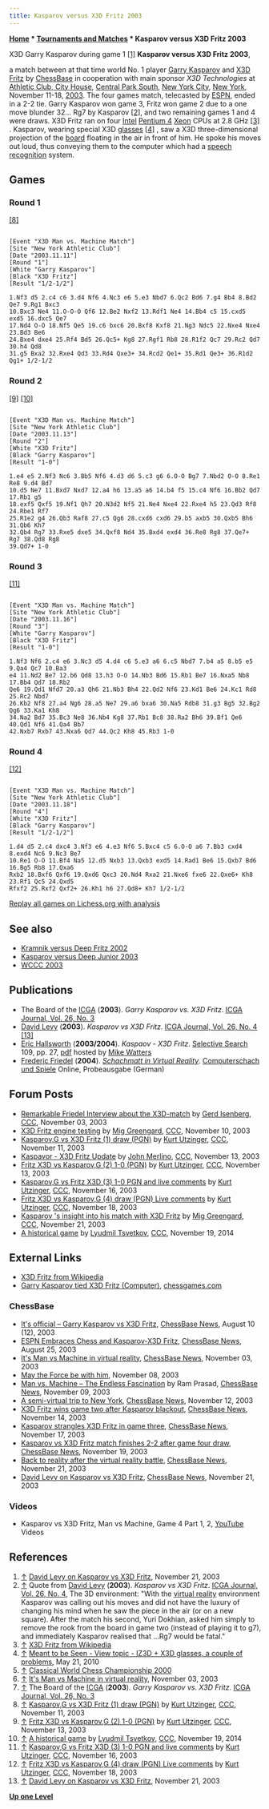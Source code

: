 ```yaml
---
title: Kasparov versus X3D Fritz 2003
---
```

**[Home](Home "Home") \* [Tournaments and Matches](Tournaments_and_Matches "Tournaments and Matches") \* Kasparov versus X3D Fritz 2003**



 [](https://en.chessbase.com/post/david-levy-on-kasparov-vs-x3d-fritz) X3D Garry Kasparov during game 1 <a id="cite-note-1" href="#cite-ref-1">[1]</a> 
**Kasparov versus X3D Fritz 2003**,  

a match between at that time world No. 1 player [Garry Kasparov](Garry_Kasparov "Garry Kasparov") and [X3D Fritz](Fritz "Fritz") by [ChessBase](ChessBase "ChessBase") in cooperation with main sponsor *X3D Technologies* at [Athletic Club, City House](https://en.wikipedia.org/wiki/New_York_Athletic_Club), [Central Park South](https://en.wikipedia.org/wiki/59th_Street_%28Manhattan%29), [New York City](https://en.wikipedia.org/wiki/New_York_City), [New York](https://en.wikipedia.org/wiki/New_York), November 11-18, [2003](Timeline#2003 "Timeline"). 
The four games match, telecasted by [ESPN](https://en.wikipedia.org/wiki/ESPN), ended in a 2-2 tie. Garry Kasparov won game 3, Fritz won game 2 due to a one move blunder 32... Rg7 by Kasparov <a id="cite-note-2" href="#cite-ref-2">[2]</a>, and two remaining games 1 and 4 were draws. X3D Fritz ran on four [Intel](Intel "Intel") [Pentium 4](https://en.wikipedia.org/wiki/Pentium_4) [Xeon](https://en.wikipedia.org/wiki/Xeon) CPUs at 2.8 GHz <a id="cite-note-3" href="#cite-ref-3">[3]</a> . Kasparov, wearing special X3D [glasses](https://en.wikipedia.org/wiki/3D_glasses) <a id="cite-note-4" href="#cite-ref-4">[4]</a> , saw a X3D three-dimensional projection of the [board](3D_Graphics_Board "3D Graphics Board") floating in the air in front of him. He spoke his moves out loud, thus conveying them to the computer which had a [speech recognition](https://en.wikipedia.org/wiki/Speech_recognition) system. 



## Games


### Round 1


<a id="cite-note-8" href="#cite-ref-8">[8]</a>




```

[Event "X3D Man vs. Machine Match"]
[Site "New York Athletic Club"]
[Date "2003.11.11"]
[Round "1"]
[White "Garry Kasparov"]
[Black "X3D Fritz"]
[Result "1/2-1/2"]

1.Nf3 d5 2.c4 c6 3.d4 Nf6 4.Nc3 e6 5.e3 Nbd7 6.Qc2 Bd6 7.g4 Bb4 8.Bd2 Qe7 9.Rg1 Bxc3
10.Bxc3 Ne4 11.O-O-O Qf6 12.Be2 Nxf2 13.Rdf1 Ne4 14.Bb4 c5 15.cxd5 exd5 16.dxc5 Qe7
17.Nd4 O-O 18.Nf5 Qe5 19.c6 bxc6 20.Bxf8 Kxf8 21.Ng3 Ndc5 22.Nxe4 Nxe4 23.Bd3 Be6
24.Bxe4 dxe4 25.Rf4 Bd5 26.Qc5+ Kg8 27.Rgf1 Rb8 28.R1f2 Qc7 29.Rc2 Qd7 30.h4 Qd8
31.g5 Bxa2 32.Rxe4 Qd3 33.Rd4 Qxe3+ 34.Rcd2 Qe1+ 35.Rd1 Qe3+ 36.R1d2 Qg1+ 1/2-1/2

```

### Round 2


<a id="cite-note-9" href="#cite-ref-9">[9]</a> <a id="cite-note-10" href="#cite-ref-10">[10]</a>




```

[Event "X3D Man vs. Machine Match"]
[Site "New York Athletic Club"]
[Date "2003.11.13"]
[Round "2"]
[White "X3D Fritz"]
[Black "Garry Kasparov"]
[Result "1-0"]

1.e4 e5 2.Nf3 Nc6 3.Bb5 Nf6 4.d3 d6 5.c3 g6 6.O-O Bg7 7.Nbd2 O-O 8.Re1 Re8 9.d4 Bd7
10.d5 Ne7 11.Bxd7 Nxd7 12.a4 h6 13.a5 a6 14.b4 f5 15.c4 Nf6 16.Bb2 Qd7 17.Rb1 g5
18.exf5 Qxf5 19.Nf1 Qh7 20.N3d2 Nf5 21.Ne4 Nxe4 22.Rxe4 h5 23.Qd3 Rf8 24.Rbe1 Rf7
25.R1e2 g4 26.Qb3 Raf8 27.c5 Qg6 28.cxd6 cxd6 29.b5 axb5 30.Qxb5 Bh6 31.Qb6 Kh7
32.Qb4 Rg7 33.Rxe5 dxe5 34.Qxf8 Nd4 35.Bxd4 exd4 36.Re8 Rg8 37.Qe7+ Rg7 38.Qd8 Rg8
39.Qd7+ 1-0

```

### Round 3


<a id="cite-note-11" href="#cite-ref-11">[11]</a>




```

[Event "X3D Man vs. Machine Match"]
[Site "New York Athletic Club"]
[Date "2003.11.16"]
[Round "3"]
[White "Garry Kasparov"]
[Black "X3D Fritz"]
[Result "1-0"]

1.Nf3 Nf6 2.c4 e6 3.Nc3 d5 4.d4 c6 5.e3 a6 6.c5 Nbd7 7.b4 a5 8.b5 e5 9.Qa4 Qc7 10.Ba3
e4 11.Nd2 Be7 12.b6 Qd8 13.h3 O-O 14.Nb3 Bd6 15.Rb1 Be7 16.Nxa5 Nb8 17.Bb4 Qd7 18.Rb2
Qe6 19.Qd1 Nfd7 20.a3 Qh6 21.Nb3 Bh4 22.Qd2 Nf6 23.Kd1 Be6 24.Kc1 Rd8 25.Rc2 Nbd7
26.Kb2 Nf8 27.a4 Ng6 28.a5 Ne7 29.a6 bxa6 30.Na5 Rdb8 31.g3 Bg5 32.Bg2 Qg6 33.Ka1 Kh8
34.Na2 Bd7 35.Bc3 Ne8 36.Nb4 Kg8 37.Rb1 Bc8 38.Ra2 Bh6 39.Bf1 Qe6 40.Qd1 Nf6 41.Qa4 Bb7
42.Nxb7 Rxb7 43.Nxa6 Qd7 44.Qc2 Kh8 45.Rb3 1-0

```

### Round 4


<a id="cite-note-12" href="#cite-ref-12">[12]</a>




```

[Event "X3D Man vs. Machine Match"]
[Site "New York Athletic Club"]
[Date "2003.11.18"]
[Round "4"]
[White "X3D Fritz"]
[Black "Garry Kasparov"]
[Result "1/2-1/2"]

1.d4 d5 2.c4 dxc4 3.Nf3 e6 4.e3 Nf6 5.Bxc4 c5 6.O-O a6 7.Bb3 cxd4 8.exd4 Nc6 9.Nc3 Be7
10.Re1 O-O 11.Bf4 Na5 12.d5 Nxb3 13.Qxb3 exd5 14.Rad1 Be6 15.Qxb7 Bd6 16.Bg5 Rb8 17.Qxa6
Rxb2 18.Bxf6 Qxf6 19.Qxd6 Qxc3 20.Nd4 Rxa2 21.Nxe6 fxe6 22.Qxe6+ Kh8 23.Rf1 Qc5 24.Qxd5
Rfxf2 25.Rxf2 Qxf2+ 26.Kh1 h6 27.Qd8+ Kh7 1/2-1/2

```

[Replay all games on Lichess.org with analysis](https://lichess.org/study/jRUn8I2l)



## See also


* [Kramnik versus Deep Fritz 2002](Kramnik_versus_Deep_Fritz_2002 "Kramnik versus Deep Fritz 2002")
* [Kasparov versus Deep Junior 2003](Kasparov_versus_Deep_Junior_2003 "Kasparov versus Deep Junior 2003")
* [WCCC 2003](WCCC_2003 "WCCC 2003")


## Publications


* The Board of the [ICGA](ICGA "ICGA") (**2003**). *Garry Kasparov vs. X3D Fritz*. [ICGA Journal, Vol. 26, No. 3](ICGA_Journal#26_3 "ICGA Journal")
* [David Levy](David_Levy "David Levy") (**2003**). *Kasparov vs X3D Fritz*. [ICGA Journal, Vol. 26, No. 4](ICGA_Journal#26_4 "ICGA Journal") <a id="cite-note-13" href="#cite-ref-13">[13]</a>
* [Eric Hallsworth](Eric_Hallsworth "Eric Hallsworth") (**2003/2004**). *Kaspaov - X3D Fritz*. [Selective Search](Selective_Search "Selective Search") 109, pp. 27, [pdf](http://www.chesscomputeruk.com/SS_109.pdf) hosted by [Mike Watters](Mike_Watters "Mike Watters")
* [Frederic Friedel](Frederic_Friedel "Frederic Friedel") (**2004**). *[Schachmatt in Virtual Reality](http://computerschach.de/Files/2000/Schachmatt%20in%20Virtual%20Reality.pdf)*. [Computerschach und Spiele](Computerschach_und_Spiele "Computerschach und Spiele") Online, Probeausgabe (German)


## Forum Posts


* [Remarkable Friedel Interview about the X3D-match](https://www.stmintz.com/ccc/index.php?id=325376) by [Gerd Isenberg](Gerd_Isenberg "Gerd Isenberg"), [CCC](CCC "CCC"), November 03, 2003
* [X3D Fritz engine testing](https://www.stmintz.com/ccc/index.php?id=326601) by [Mig Greengard](index.php?title=Mig_Greengard&action=edit&redlink=1 "Mig Greengard (page does not exist)"), [CCC](CCC "CCC"), November 10, 2003
* [Kasparov,G vs X3D Fritz (1) draw (PGN)](https://www.stmintz.com/ccc/index.php?id=326771) by [Kurt Utzinger](Kurt_Utzinger "Kurt Utzinger"), [CCC](CCC "CCC"), November 11, 2003
* [Kaspavor - X3D Fritz Update](https://www.stmintz.com/ccc/index.php?id=327213) by [John Merlino](John_Merlino "John Merlino"), [CCC](CCC "CCC"), November 13, 2003
* [Fritz X3D vs Kasparov,G (2) 1-0 (PGN)](https://www.stmintz.com/ccc/index.php?id=327243) by [Kurt Utzinger](Kurt_Utzinger "Kurt Utzinger"), [CCC](CCC "CCC"), November 13, 2003
* [Kasparov,G vs Fritz X3D (3) 1-0 PGN and live comments](https://www.stmintz.com/ccc/index.php?id=328028) by [Kurt Utzinger](Kurt_Utzinger "Kurt Utzinger"), [CCC](CCC "CCC"), November 16, 2003
* [Fritz X3D vs Kasparov,G (4) draw (PGN) Live comments](https://www.stmintz.com/ccc/index.php?id=328509) by [Kurt Utzinger](Kurt_Utzinger "Kurt Utzinger"), [CCC](CCC "CCC"), November 18, 2003
* [Kasparov 's insight into his match with X3D Fritz](https://www.stmintz.com/ccc/index.php?id=329048) by [Mig Greengard](index.php?title=Mig_Greengard&action=edit&redlink=1 "Mig Greengard (page does not exist)"), [CCC](CCC "CCC"), November 21, 2003
* [A historical game](http://www.talkchess.com/forum/viewtopic.php?t=54391) by [Lyudmil Tsvetkov](Lyudmil_Tsvetkov "Lyudmil Tsvetkov"), [CCC](CCC "CCC"), November 19, 2014


## External Links


* [X3D Fritz from Wikipedia](https://en.wikipedia.org/wiki/X3D_Fritz)
* [Garry Kasparov tied X3D Fritz (Computer)](https://www.chessgames.com/perl/chess.pl?pid=15940&pid2=81695), [chessgames.com](http://www.chessgames.com/index.html)


### ChessBase


* [It's official – Garry Kasparov vs X3D Fritz](https://en.chessbase.com/post/it-s-official-garry-kasparov-vs-x3d-fritz), [ChessBase News](ChessBase "ChessBase"), August 10 (12), 2003
* [ESPN Embraces Chess and Kasparov-X3D Fritz](https://en.chessbase.com/post/espn-embraces-che-and-kasparov-x3d-fritz), [ChessBase News](ChessBase "ChessBase"), August 25, 2003
* [It's Man vs Machine in virtual reality](https://en.chessbase.com/post/it-s-man-vs-machine-in-virtual-reality), [ChessBase News](ChessBase "ChessBase"), November 03, 2003
* [May the Force be with him](https://en.chessbase.com/post/may-the-force-be-with-him), November 08, 2003
* [Man vs. Machine – The Endless Fascination](https://en.chessbase.com/post/man-vs-machine-the-endle-fascination) by Ram Prasad, [ChessBase News](ChessBase "ChessBase"), November 09, 2003
* [A semi-virtual trip to New York](https://en.chessbase.com/post/a-semi-virtual-trip-to-new-york), [ChessBase News](ChessBase "ChessBase"), November 12, 2003
* [X3D Fritz wins game two after Kasparov blackout](https://en.chessbase.com/post/x3d-fritz-wins-game-two-after-kasparov-blackout), [ChessBase News](ChessBase "ChessBase"), November 14, 2003
* [Kasparov strangles X3D Fritz in game three](https://en.chessbase.com/post/kasparov-strangles-x3d-fritz-in-game-three), [ChessBase News](ChessBase "ChessBase"), November 17, 2003
* [Kasparov vs X3D Fritz match finishes 2-2 after game four draw](https://en.chessbase.com/post/kasparov-vs-x3d-fritz-match-finishes-2-2-after-game-four-draw), [ChessBase News](ChessBase "ChessBase"), November 19, 2003
* [Back to reality after the virtual reality battle](https://en.chessbase.com/post/back-to-reality-after-the-virtual-reality-battle), [ChessBase News](ChessBase "ChessBase"), November 21, 2003
* [David Levy on Kasparov vs X3D Fritz](https://en.chessbase.com/post/david-levy-on-kasparov-vs-x3d-fritz), [ChessBase News](ChessBase "ChessBase"), November 21, 2003


### Videos


* Kasparov vs X3D Fritz, Man vs Machine, Game 4 Part 1, 2, [YouTube](https://en.wikipedia.org/wiki/YouTube) Videos


 
 
## References


1. <a id="cite-ref-1" href="#cite-note-1">↑</a> [David Levy on Kasparov vs X3D Fritz](https://en.chessbase.com/post/david-levy-on-kasparov-vs-x3d-fritz), November 21, 2003
2. <a id="cite-ref-2" href="#cite-note-2">↑</a> Quote from [David Levy](David_Levy "David Levy") (**2003**). *Kasparov vs X3D Fritz*. [ICGA Journal, Vol. 26, No. 4](ICGA_Journal#26_4 "ICGA Journal"), The 3D environment: "With the [virtual reality](https://en.wikipedia.org/wiki/Virtual_reality) environment Kasparov was calling out his moves and did not have the luxury of changing his mind when he saw the piece in the air (or on a new square). After the match his second, Yuri Dokhian, asked him simply to remove the rook from the board in game two (instead of playing it to g7), and immediately Kasparov realised that ...Rg7 would be fatal."
3. <a id="cite-ref-3" href="#cite-note-3">↑</a> [X3D Fritz from Wikipedia](https://en.wikipedia.org/wiki/X3D_Fritz)
4. <a id="cite-ref-4" href="#cite-note-4">↑</a> [Meant to be Seen - View topic - IZ3D + X3D glasses, a couple of problems](http://www.mtbs3d.com/phpBB/viewtopic.php?f=104&t=10352), May 21, 2010
5. <a id="cite-ref-5" href="#cite-note-5">↑</a> [Classical World Chess Championship 2000](https://en.wikipedia.org/wiki/Classical_World_Chess_Championship_2000)
6. <a id="cite-ref-6" href="#cite-note-6">↑</a> [It's Man vs Machine in virtual reality](https://en.chessbase.com/post/it-s-man-vs-machine-in-virtual-reality), November 03, 2003
7. <a id="cite-ref-7" href="#cite-note-7">↑</a> The Board of the [ICGA](ICGA "ICGA") (**2003**). *Garry Kasparov vs. X3D Fritz*. [ICGA Journal, Vol. 26, No. 3](ICGA_Journal#26_3 "ICGA Journal")
8. <a id="cite-ref-8" href="#cite-note-8">↑</a> [Kasparov,G vs X3D Fritz (1) draw (PGN)](https://www.stmintz.com/ccc/index.php?id=326771) by [Kurt Utzinger](Kurt_Utzinger "Kurt Utzinger"), [CCC](CCC "CCC"), November 11, 2003
9. <a id="cite-ref-9" href="#cite-note-9">↑</a> [Fritz X3D vs Kasparov,G (2) 1-0 (PGN)](https://www.stmintz.com/ccc/index.php?id=327243) by [Kurt Utzinger](Kurt_Utzinger "Kurt Utzinger"), [CCC](CCC "CCC"), November 13, 2003
10. <a id="cite-ref-10" href="#cite-note-10">↑</a> [A historical game](http://www.talkchess.com/forum/viewtopic.php?t=54391) by [Lyudmil Tsvetkov](Lyudmil_Tsvetkov "Lyudmil Tsvetkov"), [CCC](CCC "CCC"), November 19, 2014
11. <a id="cite-ref-11" href="#cite-note-11">↑</a> [Kasparov,G vs Fritz X3D (3) 1-0 PGN and live comments](https://www.stmintz.com/ccc/index.php?id=328028) by [Kurt Utzinger](Kurt_Utzinger "Kurt Utzinger"), [CCC](CCC "CCC"), November 16, 2003
12. <a id="cite-ref-12" href="#cite-note-12">↑</a> [Fritz X3D vs Kasparov,G (4) draw (PGN) Live comments](https://www.stmintz.com/ccc/index.php?id=328509) by [Kurt Utzinger](Kurt_Utzinger "Kurt Utzinger"), [CCC](CCC "CCC"), November 18, 2003
13. <a id="cite-ref-13" href="#cite-note-13">↑</a> [David Levy on Kasparov vs X3D Fritz](http://en.chessbase.com/post/david-levy-on-kasparov-vs-x3d-fritz), November 21, 2003

**[Up one Level](Tournaments_and_Matches "Tournaments and Matches")**







 
